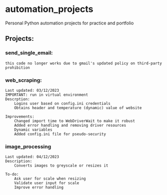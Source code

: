 # automation_projects
Personal Python automation projects for practice and portfolio

## Projects:
### send_single_email:
    this code no longer works due to gmail's updated policy on third-party prohibition
### web_scraping:
    Last updated: 03/12/2023
    IMPORTANT: run in virtual environment
    Descrption:
        Logins user based on config.ini credentials
        Obtains header and temperature (dynamic) value of website

    Improvements:
        Changed import time to WebDriverWait to make it robust
        Added error handling and removing driver resources
        Dynamic variables
        Added config.ini file for pseudo-security

### image_processing
    Last updated: 04/12/2023
    Description:
        Converts images to greyscale or resizes it
    
    To-do:
        Ask user for scale when resizing
        Validate user input for scale
        Improve error handling


